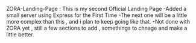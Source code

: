 ZORA-Landing-Page : This is my second Official Landing Page
-Added a small server using Express for the First Time
-The next one will be a little more complex than this , and i plan to keep going like that.
-Not done with ZORA yet , still a few sections to add , somethings to chnage and make a little better.
